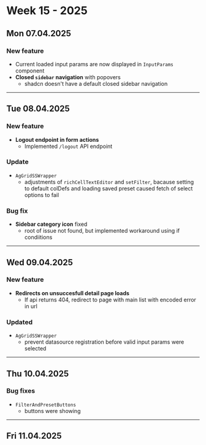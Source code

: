 # Week 15 - 2025

## Mon 07.04.2025

### New feature

- Current loaded input params are now displayed in `InputParams` component
- **Closed `sidebar` navigation** with popovers
  - shadcn doesn't have a default closed sidebar navigation

---


## Tue 08.04.2025

### New feature
- **Logout endpoint in form actions**
  - Implemented `/logout` API endpoint 

### Update
- `AgGridSSWrapper`
  - adjustments of `richCellTextEditor` and `setFilter`, bacause setting to default colDefs and loading saved preset caused fetch of select options to fail

### Bug fix
- **Sidebar category icon** fixed
  - root of issue not found, but implemented workaround using if condiitions


---


## Wed 09.04.2025

### New feature
- **Redirects on unsuccesfull detail page loads**
  - If api returns 404, redirect to page with main list with encoded error in url

### Updated
- `AgGridSSWrapper` 
  - prevent datasource registration before valid input params were selected


---


## Thu 10.04.2025

### Bug fixes
- `FilterAndPresetButtons`
  - buttons were showing 

---


## Fri 11.04.2025
 
